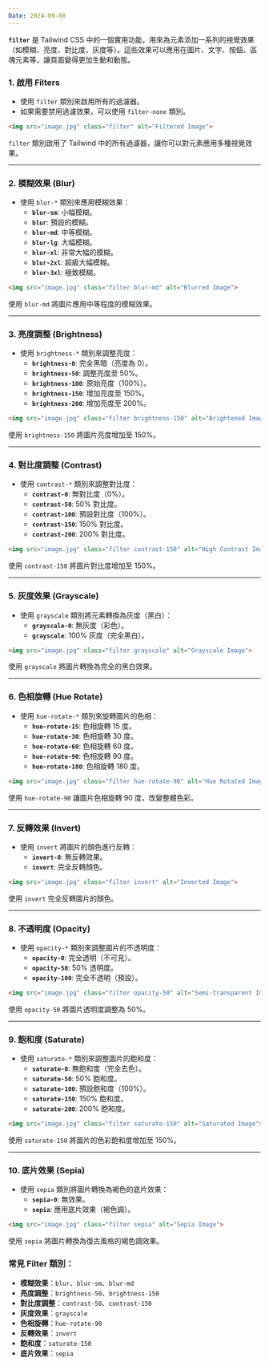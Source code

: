 ```yaml
---
Date: 2024-09-08
---
```

**`filter`** 是 Tailwind CSS 中的一個實用功能，用來為元素添加一系列的視覺效果（如模糊、亮度、對比度、灰度等）。這些效果可以應用在圖片、文字、按鈕、區塊元素等，讓頁面變得更加生動和動態。
### 1. 啟用 Filters
- 使用 `filter` 類別來啟用所有的過濾器。
- 如果需要禁用過濾效果，可以使用 `filter-none` 類別。

```html
<img src="image.jpg" class="filter" alt="Filtered Image">
```

`filter` 類別啟用了 Tailwind 中的所有過濾器，讓你可以對元素應用多種視覺效果。

---
### 2. **模糊效果 (Blur)**
- 使用 `blur-*` 類別來應用模糊效果：
    - **`blur-sm`**: 小幅模糊。
    - **`blur`**: 預設的模糊。
    - **`blur-md`**: 中等模糊。
    - **`blur-lg`**: 大幅模糊。
    - **`blur-xl`**: 非常大幅的模糊。
    - **`blur-2xl`**: 超級大幅模糊。
    - **`blur-3xl`**: 極致模糊。

```html
<img src="image.jpg" class="filter blur-md" alt="Blurred Image">
```

使用 `blur-md` 將圖片應用中等程度的模糊效果。

---
### 3. 亮度調整 (Brightness)
- 使用 `brightness-*` 類別來調整亮度：
    - **`brightness-0`**: 完全黑暗（亮度為 0）。
    - **`brightness-50`**: 調整亮度至 50%。
    - **`brightness-100`**: 原始亮度（100%）。
    - **`brightness-150`**: 增加亮度至 150%。
    - **`brightness-200`**: 增加亮度至 200%。

```html
<img src="image.jpg" class="filter brightness-150" alt="Brightened Image">
```

使用 `brightness-150` 將圖片亮度增加至 150%。

---
### 4. 對比度調整 (Contrast)
- 使用 `contrast-*` 類別來調整對比度：
    - **`contrast-0`**: 無對比度（0%）。
    - **`contrast-50`**: 50% 對比度。
    - **`contrast-100`**: 預設對比度（100%）。
    - **`contrast-150`**: 150% 對比度。
    - **`contrast-200`**: 200% 對比度。

```html
<img src="image.jpg" class="filter contrast-150" alt="High Contrast Image">
```

使用 `contrast-150` 將圖片對比度增加至 150%。

---
### 5. 灰度效果 (Grayscale)
- 使用 `grayscale` 類別將元素轉換為灰度（黑白）：
    - **`grayscale-0`**: 無灰度（彩色）。
    - **`grayscale`**: 100% 灰度（完全黑白）。

```html
<img src="image.jpg" class="filter grayscale" alt="Grayscale Image">
```

使用 `grayscale` 將圖片轉換為完全的黑白效果。

---
### 6. 色相旋轉 (Hue Rotate)
- 使用 `hue-rotate-*` 類別來旋轉圖片的色相：
    - **`hue-rotate-15`**: 色相旋轉 15 度。
    - **`hue-rotate-30`**: 色相旋轉 30 度。
    - **`hue-rotate-60`**: 色相旋轉 60 度。
    - **`hue-rotate-90`**: 色相旋轉 90 度。
    - **`hue-rotate-180`**: 色相旋轉 180 度。

```html
<img src="image.jpg" class="filter hue-rotate-90" alt="Hue Rotated Image">
```

使用 `hue-rotate-90` 讓圖片色相旋轉 90 度，改變整體色彩。

---
### 7. 反轉效果 (Invert)
- 使用 `invert` 將圖片的顏色進行反轉：
    - **`invert-0`**: 無反轉效果。
    - **`invert`**: 完全反轉顏色。

```html
<img src="image.jpg" class="filter invert" alt="Inverted Image">
```

使用 `invert` 完全反轉圖片的顏色。

---
### 8. 不透明度 (Opacity)
- 使用 `opacity-*` 類別來調整圖片的不透明度：
    - **`opacity-0`**: 完全透明（不可見）。
    - **`opacity-50`**: 50% 透明度。
    - **`opacity-100`**: 完全不透明（預設）。

```html
<img src="image.jpg" class="filter opacity-50" alt="Semi-transparent Image">
```

使用 `opacity-50` 將圖片透明度調整為 50%。

---
### 9. 飽和度 (Saturate)
- 使用 `saturate-*` 類別來調整圖片的飽和度：
    - **`saturate-0`**: 無飽和度（完全去色）。
    - **`saturate-50`**: 50% 飽和度。
    - **`saturate-100`**: 預設飽和度（100%）。
    - **`saturate-150`**: 150% 飽和度。
    - **`saturate-200`**: 200% 飽和度。

```html
<img src="image.jpg" class="filter saturate-150" alt="Saturated Image">
```

使用 `saturate-150` 將圖片的色彩飽和度增加至 150%。

---
### 10. 底片效果 (Sepia)
- 使用 `sepia` 類別將圖片轉換為褐色的底片效果：
    - **`sepia-0`**: 無效果。
    - **`sepia`**: 應用底片效果（褐色調）。

```html
<img src="image.jpg" class="filter sepia" alt="Sepia Image">
```

使用 `sepia` 將圖片轉換為復古風格的褐色調效果。
### 常見 Filter 類別：
- **模糊效果**：`blur`、`blur-sm`、`blur-md`
- **亮度調整**：`brightness-50`、`brightness-150`
- **對比度調整**：`contrast-50`、`contrast-150`
- **灰度效果**：`grayscale`
- **色相旋轉**：`hue-rotate-90`
- **反轉效果**：`invert`
- **飽和度**：`saturate-150`
- **底片效果**：`sepia`